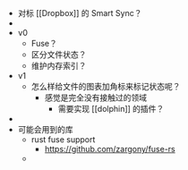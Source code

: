 - 对标 [[Dropbox]] 的 Smart Sync？
-
- v0
	- Fuse？
	- 区分文件状态？
	- 维护内存索引？
- v1
	- 怎么样给文件的图表加角标来标记状态呢？
		- 感觉是完全没有接触过的领域
			- 需要实现 [[dolphin]] 的插件？
-
- 可能会用到的库
	- rust fuse support
		- https://github.com/zargony/fuse-rs
	-